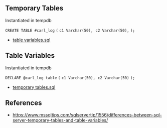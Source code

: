 ## Temporary Tables

Instantiated in tempdb

`CREATE TABLE #carl_log`
`(`
​    `c1 Varchar(50),` 
​    `c2 Varchar(50),` 
`);`

* [table variables.sql](<https://github.com/carlpaton/SQLStatements/blob/master/mssql/General/table%20variables.sql>)

## Table Variables

Instantiated in tempdb

`DECLARE @carl_log table` 
`(` 
​    `c1 Varchar(50),` 
​    `c2 Varchar(50)` 
`);`

* [temporary tables.sql](<https://github.com/carlpaton/SQLStatements/blob/master/mssql/General/temporary%20tables.sql>)

## References

* <https://www.mssqltips.com/sqlservertip/1556/differences-between-sql-server-temporary-tables-and-table-variables/>
